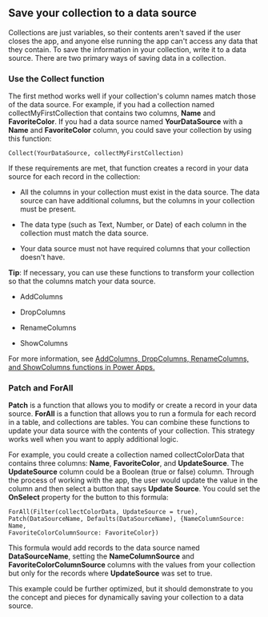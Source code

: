 Save your collection to a data source
-------------------------------------

Collections are just variables, so their contents aren't saved if the
user closes the app, and anyone else running the app can't access any
data that they contain. To save the information in your collection,
write it to a data source. There are two primary ways of saving data in
a collection.

### Use the Collect function

The first method works well if your collection's column names match
those of the data source. For example, if you had a collection
named collectMyFirstCollection that contains two columns, **Name** and
**FavoriteColor**. If you had a data source named **YourDataSource**
with a **Name** and **FavoriteColor** column, you could save your
collection by using this function:

```
Collect(YourDataSource, collectMyFirstCollection)
```

If these requirements are met, that function creates a record in your
data source for each record in the collection:

-   All the columns in your collection must exist in the data source.
    The data source can have additional columns, but the columns in your
    collection must be present.

-   The data type (such as Text, Number, or Date) of each column in the
    collection must match the data source.

-   Your data source must not have required columns that your collection
    doesn't have.

**Tip**: If necessary, you can use these functions to transform your collection 
so that the columns match your data source.

-   AddColumns

-   DropColumns

-   RenameColumns

-   ShowColumns

For more information, see [AddColumns, DropColumns, RenameColumns, and ShowColumns functions in Power Apps.](https://docs.microsoft.com/powerapps/maker/canvas-apps/functions/function-table-shaping)

### Patch and ForAll

**Patch** is a function that allows you to modify or create a record in
your data source. **ForAll** is a function that allows you to run a
formula for each record in a table, and collections are tables. You can
combine these functions to update your data source with the contents of
your collection. This strategy works well when you want to apply
additional logic.

For example, you could create a collection named collectColorData that
contains three columns: **Name**, **FavoriteColor**, and **UpdateSource**.
The **UpdateSource** column could be a Boolean (true or false) column.
Through the process of working with the app, the user would update the
value in the column and then select a button that says **Update Source**.
You could set the **OnSelect** property for the button to this formula:

```
ForAll(Filter(collectColorData, UpdateSource = true),
Patch(DataSourceName, Defaults(DataSourceName), {NameColumnSource: Name,
FavoriteColorColumnSource: FavoriteColor})
```

This formula would add records to the data source named
**DataSourceName**, setting the **NameColumnSource** and
**FavoriteColorColumnSource** columns with the values from your collection
but only for the records where **UpdateSource** was set to true.

This example could be further optimized, but it should demonstrate to
you the concept and pieces for dynamically saving your collection to a
data source.
 
